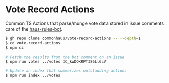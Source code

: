 # Vote Record Actions

Common TS Actions that parse/munge vote data stored in issue comments
care of the [haus-rules-bot](https://github.com/commonhaus/automation).

```bash
$ gh repo clone commonhaus/vote-record-actions -- --depth=1
$ cd vote-record-actions
$ npm ci

# Fetch the results from the bot comment on an issue
$ npm run votes ../votes IC_kwDOKRPTI86LlGLV

# Update an index that summarizes outstanding actions
$ npm run index ../votes
```
